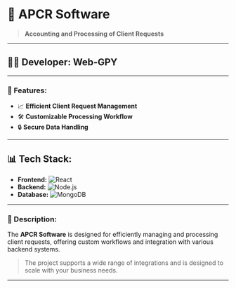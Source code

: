 # 🚀 APCR Software

> **Accounting and Processing of Client Requests**

---

## 👨‍💻 Developer: **Web-GPY**

---

### 🔧 Features:

- 📈 **Efficient Client Request Management**
- 🛠️ **Customizable Processing Workflow**
- 🔒 **Secure Data Handling**

---

## 📊 Tech Stack:

- **Frontend:** ![React](https://img.shields.io/badge/React-61DAFB?logo=react&logoColor=white&style=for-the-badge)
- **Backend:** ![Node.js](https://img.shields.io/badge/Node.js-339933?logo=node.js&logoColor=white&style=for-the-badge)
- **Database:** ![MongoDB](https://img.shields.io/badge/MongoDB-4EA94B?logo=mongodb&logoColor=white&style=for-the-badge)

---

### 📝 Description:

The **APCR Software** is designed for efficiently managing and processing client requests, offering custom workflows and integration with various backend systems.

> The project supports a wide range of integrations and is designed to scale with your business needs.

---

